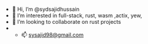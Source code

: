 - 👋 Hi, I’m @sydsajidhussain
- 👀 I’m interested in full-stack, rust, wasm ,actix, yew,
- 💞️ I’m looking to collaborate on rust projects
- - 📫 sysajid98@gmail.com

<!---
sydsajidhussain/sydsajidhussain is a ✨ special ✨ repository because its `README.md` (this file) appears on your GitHub profile.
You can click the Preview link to take a look at your changes.
--->
